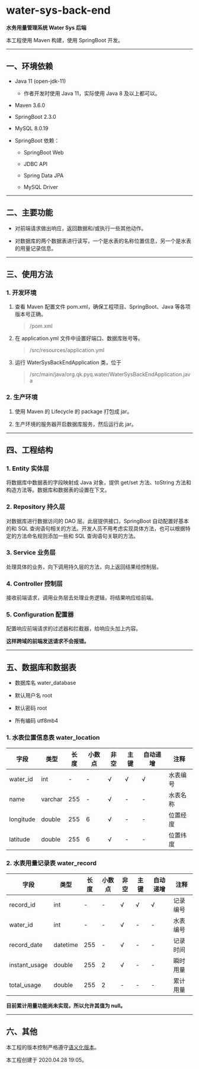 # water-sys-back-end

**水务用量管理系统 Water Sys 后端**

本工程使用 Maven 构建，使用 SpringBoot 开发。

---

## 一、环境依赖

- Java 11 (open-jdk-11)

  - 作者开发时使用 Java 11，实际使用 Java 8 及以上都可以。

- Maven 3.6.0

- SpringBoot 2.3.0

- MySQL 8.0.19

- SpringBoot 依赖：

  - SpringBoot Web

  - JDBC API

  - Spring Data JPA

  - MySQL Driver

---

## 二、主要功能

- 对前端请求做出响应，返回数据和/或执行一些其他动作。

- 对数据库的两个数据表进行读写，一个是水表的名称位置信息，另一个是水表的用量记录信息。

---

## 三、使用方法

### 1. 开发环境

1. 查看 Maven 配置文件 pom.xml，确保工程项目、SpringBoot、Java 等各项版本号正确。

   > /pom.xml

2. 在 application.yml 文件中设置好端口、数据库账号等。

   > /src/resources/application.yml

3. 运行 WaterSysBackEndApplication 类，位于

   > /src/main/java/org.qk.pyq.water/WaterSysBackEndApplication.java

### 2. 生产环境

1. 使用 Maven 的 Lifecycle 的 package 打包成 jar。

2. 生产环境的服务器开启数据库服务，然后运行此 jar。

---

## 四、工程结构

### 1. Entity 实体层

将数据库中数据表的字段映射成 Java 对象，提供 get/set 方法、toString 方法和构造方法等。数据库和数据表的设置在下文。

### 2. Repository 持久层

对数据库进行数据访问的 DAO 层。此层提供接口，SpringBoot 自动配置好基本的和 SQL 查询语句相关的方法。开发人员不用考虑实现具体方法，也可以根据特定的方法命名规则添加一些和 SQL 查询语句关联的方法。

### 3. Service 业务层

处理具体的业务，向下调用持久层的方法，向上返回结果给控制层。

### 4. Controller 控制层

接收前端请求，调用业务层去处理业务逻辑，将结果响应给前端。

### 5. Configuration 配置器

配置响应前端请求的过滤器和拦截器，给响应头加上内容。

**这样跨域的前端发送请求不会报错。**

---

## 五、数据库和数据表

- 数据库名 water_database

- 默认用户名 root

- 默认密码 root

- 所有编码 utf8mb4

### 1. 水表位置信息表 water_location

| 字段      | 类型    | 长度 | 小数点 | 非空 | 主键 | 自动递增 | 注释     |
| --------- | ------- | ---- | ------ | ---- | ---- | -------- | -------- |
| water_id  | int     | -    | -      | √    | √    | √        | 水表编号 |
| name      | varchar | 255  | -      | √    | -    | -        | 水表名称 |
| longitude | double  | 255  | 6      | √    | -    | -        | 位置经度 |
| latitude  | double  | 255  | 6      | √    | -    | -        | 位置纬度 |

### 2. 水表用量记录表 water_record

| 字段          | 类型     | 长度 | 小数点 | 非空 | 主键 | 自动递增 | 注释     |
| ------------- | -------- | ---- | ------ | ---- | ---- | -------- | -------- |
| record_id     | int      | -    | -      | √    | √    | √        | 记录编号 |
| water_id      | int      | -    | -      | √    | -    | -        | 水表编号 |
| record_date   | datetime | 255  | -      | √    | -    | -        | 记录时间 |
| instant_usage | double   | 255  | 2      | √    | -    | -        | 瞬时用量 |
| total_usage   | double   | 255  | 2      | -    | -    | -        | 累计用量 |

**目前累计用量功能尚未实现，所以允许其值为 null。**

---

## 六、其他

本工程的版本控制严格遵守[语义化版本](https://semver.org/lang/zh-CN/)。

本工程创建于 2020.04.28 19:05。
